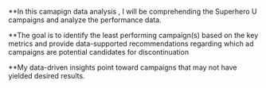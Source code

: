 **In this camapign data analysis , I will be comprehending the Superhero U campaigns and analyze the
performance data.

**The goal is to identify the least performing campaign(s) based on the key metrics and provide data-supported recommendations
regarding which ad campaigns are potential candidates for discontinuation

**My data-driven insights point toward campaigns that may not have yielded desired results.
